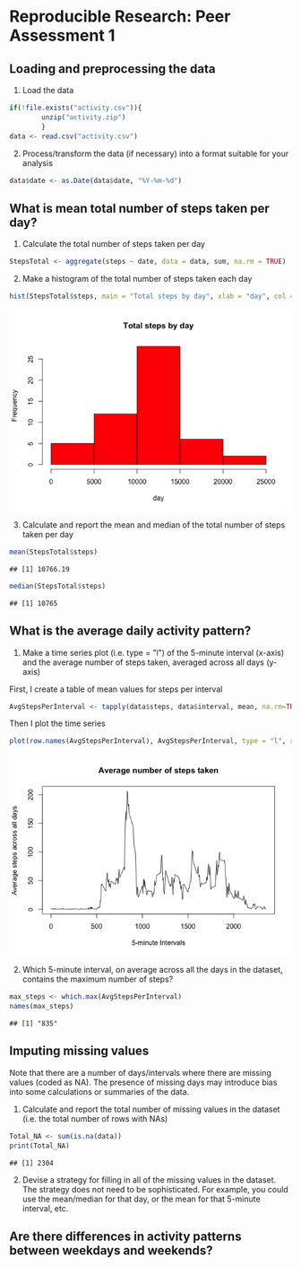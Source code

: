# Reproducible Research: Peer Assessment 1


## Loading and preprocessing the data

1. Load the data

```r
if(!file.exists("activity.csv")){
        unzip("activity.zip")
        }
data <- read.csv("activity.csv")
```

2. Process/transform the data (if necessary) into a format suitable for your analysis


```r
data$date <- as.Date(data$date, "%Y-%m-%d")
```

## What is mean total number of steps taken per day?

1. Calculate the total number of steps taken per day

```r
StepsTotal <- aggregate(steps ~ date, data = data, sum, na.rm = TRUE)
```

2. Make a histogram of the total number of steps taken each day

```r
hist(StepsTotal$steps, main = "Total steps by day", xlab = "day", col = "red")
```

![](PA1_template_files/figure-html/unnamed-chunk-4-1.png) 

3. Calculate and report the mean and median of the total number of steps taken per day

```r
mean(StepsTotal$steps)
```

```
## [1] 10766.19
```

```r
median(StepsTotal$steps)
```

```
## [1] 10765
```

## What is the average daily activity pattern?

1. Make a time series plot (i.e. type = "l") of the 5-minute interval (x-axis) and the average number of steps taken, averaged across all days (y-axis)

First, I create a table of mean values for steps per interval

```r
AvgStepsPerInterval <- tapply(data$steps, data$interval, mean, na.rm=TRUE)
```
Then I plot the time series

```r
plot(row.names(AvgStepsPerInterval), AvgStepsPerInterval, type = "l", xlab = "5-minute Intervals", ylab = "Average steps across all days", main = "Average number of steps taken")
```

![](PA1_template_files/figure-html/unnamed-chunk-7-1.png) 

2. Which 5-minute interval, on average across all the days in the dataset, contains the maximum number of steps?

```r
max_steps <- which.max(AvgStepsPerInterval)
names(max_steps)
```

```
## [1] "835"
```

## Imputing missing values

Note that there are a number of days/intervals where there are missing values (coded as NA). The presence of missing days may introduce bias into some calculations or summaries of the data.

1. Calculate and report the total number of missing values in the dataset (i.e. the total number of rows with NAs)

```r
Total_NA <- sum(is.na(data))
print(Total_NA)
```

```
## [1] 2304
```

2. Devise a strategy for filling in all of the missing values in the dataset. The strategy does not need to be sophisticated. For example, you could use the mean/median for that day, or the mean for that 5-minute interval, etc.



## Are there differences in activity patterns between weekdays and weekends?
